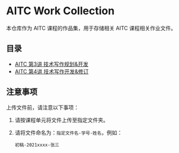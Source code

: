 # AITC Work Collection

本仓库作为 AITC 课程的作品集，用于存储相关 AITC 课程相关作业文件。

## 目录

- [AITC 第3讲 技术写作规划&开发](https://github.com/AI-Assisted-Technical-Communication/AITC-Work-Collection/tree/main/AITC%20%E7%AC%AC3%E8%AE%B2%20-%20%E6%8A%80%E6%9C%AF%E5%86%99%E4%BD%9C%E8%A7%84%E5%88%92%26%E5%BC%80%E5%8F%91)
- [AITC 第4讲 技术写作开发&修订]()

## 注意事项

上传文件前，请注意以下事项：

1. 请按课程单元将文件上传至指定文件夹。

2. 请将文件命名为：`指定文件名-学号-姓名`，例如：

    ```初稿-2021xxxx-张三```

